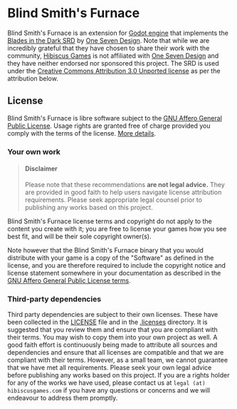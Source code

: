# Blind Smith's Furnace

Blind Smith's Furnace is an extension for [Godot engine](https://godotengine.org/) that implements the [Blades in the Dark SRD](https://bladesinthedark.com/) by [One Seven Design](https://www.onesevendesign.com/).
Note that while we are incredibly grateful that they have chosen to share their work with the community, [Hibiscus Games](https://hibiscusgames.com/) is not affiliated with [One Seven Design](https://www.onesevendesign.com/) and they have neither endorsed nor sponsored this project.
The SRD is used under the [Creative Commons Attribution 3.0 Unported license](http://creativecommons.org/licenses/by/3.0/) as per the attribution below.

## License

Blind Smith's Furnace is libre software subject to the [GNU Affero General Public License](./.licenses/AGPLv3.md). Usage rights are granted free of charge provided you comply with the terms of the license. [More details](LICENSE).

### Your own work

> #### Disclaimer
>
> Please note that these recommendations **are not legal advice.** They are provided in good faith to help users navigate license attribution requirements.
> Please seek appropriate legal counsel prior to publishing any works based on this project.

Blind Smith's Furnace license terms and copyright do not apply to the content you create with it; you are free to license your games how you see best fit, and will be their sole copyright owner(s).

Note however that the Blind Smith's Furnace binary that you would distribute with your game is a copy of the "Software" as defined in the license, and you are therefore required to include the copyright notice and license statement somewhere in your documentation as described in the [GNU Affero General Public License terms](./.licenses/AGPLv3.md).

### Third-party dependencies

Third party dependencies are subject to their own licenses. These have been collected in the [LICENSE](./LICENSE) file and in the [.licenses](./.licenses) directory. It is suggested that you review them and ensure that you are compliant with their terms. You may wish to copy them into your own project as well.
A good faith effort is continuously being made to attribute all sources and dependencies and ensure that all licenses are compatible and that we are compliant with their terms.
However, as a small team, we cannot guarantee that we have met all requirements. Please seek your own legal advice before publishing any works based on this project.
If you are a rights holder for any of the works we have used, please contact us at `legal (at) hibiscusgames.com` if you have any questions or concerns and we will endeavour to address them promptly.
